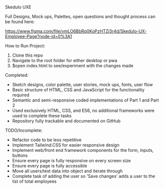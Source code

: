 Skedulo UXE

Full Designs, Mock ups, Palettes, open questions and thought process can be found here:

https://www.figma.com/file/vmLO6BbRq0KoPzHTZj3r4d/Skedulo-UX-Employee-Page?node-id=0%3A1

How to Run Project:
1. Clone this repo
2. Navigate to the root folder for either desktop or pwa
3. $open index.html to see/experiment with the changes made

Completed:
- Sketch designs, color palette, user stories, mock ups, fonts, user flow
- Basic structure of HTML, CSS and JavaScript for the functionality required
- Semantic and semi-responsive coded implementations of Part 1 and Part 2
- Used exclusively HTML, CSS, and ES6, no additional frameworks were used to complete these tasks
- Repository fully trackable and documented on GitHub

TODO/Incomplete:
- Refactor code to be less repetitive
- Implement Tailwind.CSS for easier responsive design
- Implement web/front end framework components for the form, inputs, buttons
- Ensure every page is fully responsive on every screen size
- Ensure every page is fully accessible
- Move all users/test data into object and iterate through
- Complete task of adding the user so 'Save changes' adds a user to the list of total employees



